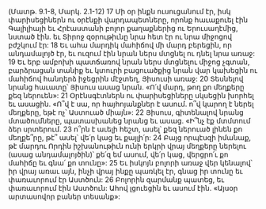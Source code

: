 (Մատթ. 9.1-8, Մարկ. 2.1-12)
17 Մի օր ինքն ուսուցանում էր, իսկ փարիսեցիներն ու օրէնքի վարդապետները, որոնք հաւաքուել էին Գալիլիայի եւ Հրէաստանի բոլոր քաղաքներից ու Երուսաղէմից, նստած էին. եւ Տիրոջ զօրութիւնը նրա հետ էր ու նրա միջոցով բժշկում էր: 18 Եւ ահա մարդիկ մահիճով մի մարդ բերեցին, որ անդամալոյծ էր, եւ ուզում էին նրան ներս մտցնել ու դնել նրա առաջ: 19 Եւ երբ ամբոխի պատճառով նրան ներս մտցնելու միջոց չգտան, բարձրացան տանիք եւ կտուրի բացուածքից նրան վար կախեցին ու մահիճով հանդերձ իջեցրին մէջտեղ, Յիսուսի առաջ: 20 Տեսնելով նրանց հաւատը՝ Յիսուս ասաց նրան. «Ո՛վ մարդ, թող քո մեղքերը քեզ ներուեն»: 21 Օրէնսգէտներն ու փարիսեցիները սկսեցին խորհել եւ ասացին. «Ո՞վ է սա, որ հայհոյանքներ է ասում. ո՞վ կարող է ներել մեղքերը, եթէ ոչ՝ Աստուած միայն»: 22 Յիսուս, գիտենալով նրանց մտածումները, պատասխանեց նրանց եւ ասաց. «Ի՞նչ էք մտմտում ձեր սրտերում. 23 ո՞րն է աւելի հեշտ, ասել՝ քեզ ներուած լինեն քո մեղքե՞րը, թէ՞ ասել՝ վե՛ր կաց եւ քայլի՛ր: 24 Բայց որպէսզի իմանաք, թէ մարդու Որդին իշխանութիւն ունի երկրի վրայ մեղքերը ներելու (ասաց անդամալոյծին)՝ քե՛զ եմ ասում, վե՛ր կաց, վերցրո՛ւ քո մահիճը եւ գնա՛ քո տունը»: 25 Եւ իսկոյն բոլորի առաջ վեր կենալով՝ իր վրայ առաւ այն, ինչի վրայ ինքը պառկել էր, գնաց իր տունը եւ փառաւորում էր Աստծուն: 26 Բոլորին զարմանք պատեց, եւ փառաւորում էին Աստծուն: Ահով լցուեցին եւ ասում էին. «Այսօր արտասովոր բաներ տեսանք»:

